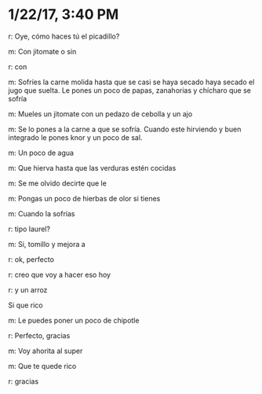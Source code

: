 # 1/22/17, 3:40 PM

r: Oye, cómo haces tú el picadillo?

m: Con jitomate o sin

r: con

m: Sofríes la carne molida hasta que se casi se haya secado haya secado el jugo que suelta. Le pones un poco de papas, zanahorias y chícharo que se sofría

m: Mueles un jitomate con un pedazo de cebolla y un ajo

m: Se lo pones a la carne a que se sofría. Cuando este hirviendo y buen integrado le pones knor y un poco de sal.

m: Un poco de agua

m: Que hierva hasta que las verduras estén cocidas

m: Se me olvido decirte que le

m: Pongas un poco de hierbas de olor si tienes

m: Cuando la sofrías

r: tipo laurel?

m: Si, tomillo y mejora a

r: ok, perfecto

r: creo que voy a hacer eso hoy

r: y un arroz

Si que rico

m: Le puedes poner un poco de chipotle

r: Perfecto, gracias

m: Voy ahorita al super

m: Que te quede rico

r: gracias
